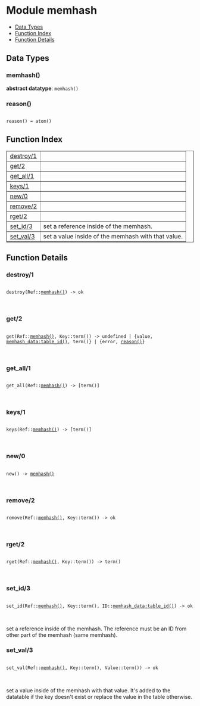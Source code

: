 

# Module memhash #
* [Data Types](#types)
* [Function Index](#index)
* [Function Details](#functions)

<a name="types"></a>

## Data Types ##




### <a name="type-memhash">memhash()</a> ###


__abstract datatype__: `memhash()`




### <a name="type-reason">reason()</a> ###


<pre><code>
reason() = atom()
</code></pre>

<a name="index"></a>

## Function Index ##


<table width="100%" border="1" cellspacing="0" cellpadding="2" summary="function index"><tr><td valign="top"><a href="#destroy-1">destroy/1</a></td><td></td></tr><tr><td valign="top"><a href="#get-2">get/2</a></td><td></td></tr><tr><td valign="top"><a href="#get_all-1">get_all/1</a></td><td></td></tr><tr><td valign="top"><a href="#keys-1">keys/1</a></td><td></td></tr><tr><td valign="top"><a href="#new-0">new/0</a></td><td></td></tr><tr><td valign="top"><a href="#remove-2">remove/2</a></td><td></td></tr><tr><td valign="top"><a href="#rget-2">rget/2</a></td><td></td></tr><tr><td valign="top"><a href="#set_id-3">set_id/3</a></td><td>set a reference inside of the memhash.</td></tr><tr><td valign="top"><a href="#set_val-3">set_val/3</a></td><td>set a value inside of the memhash with that value.</td></tr></table>


<a name="functions"></a>

## Function Details ##

<a name="destroy-1"></a>

### destroy/1 ###

<pre><code>
destroy(Ref::<a href="#type-memhash">memhash()</a>) -&gt; ok
</code></pre>
<br />

<a name="get-2"></a>

### get/2 ###

<pre><code>
get(Ref::<a href="#type-memhash">memhash()</a>, Key::term()) -&gt; undefined | {value, <a href="memhash_data.md#type-table_id">memhash_data:table_id()</a>, term()} | {error, <a href="#type-reason">reason()</a>}
</code></pre>
<br />

<a name="get_all-1"></a>

### get_all/1 ###

<pre><code>
get_all(Ref::<a href="#type-memhash">memhash()</a>) -&gt; [term()]
</code></pre>
<br />

<a name="keys-1"></a>

### keys/1 ###

<pre><code>
keys(Ref::<a href="#type-memhash">memhash()</a>) -&gt; [term()]
</code></pre>
<br />

<a name="new-0"></a>

### new/0 ###

<pre><code>
new() -&gt; <a href="#type-memhash">memhash()</a>
</code></pre>
<br />

<a name="remove-2"></a>

### remove/2 ###

<pre><code>
remove(Ref::<a href="#type-memhash">memhash()</a>, Key::term()) -&gt; ok
</code></pre>
<br />

<a name="rget-2"></a>

### rget/2 ###

<pre><code>
rget(Ref::<a href="#type-memhash">memhash()</a>, Key::term()) -&gt; term()
</code></pre>
<br />

<a name="set_id-3"></a>

### set_id/3 ###

<pre><code>
set_id(Ref::<a href="#type-memhash">memhash()</a>, Key::term(), ID::<a href="memhash_data.md#type-table_id">memhash_data:table_id()</a>) -&gt; ok
</code></pre>
<br />

set a reference inside of the memhash. The reference must be an
ID from other part of the memhash (same memhash).

<a name="set_val-3"></a>

### set_val/3 ###

<pre><code>
set_val(Ref::<a href="#type-memhash">memhash()</a>, Key::term(), Value::term()) -&gt; ok
</code></pre>
<br />

set a value inside of the memhash with that value. It's added
to the datatable if the key doesn't exist or replace the value
in the table otherwise.

